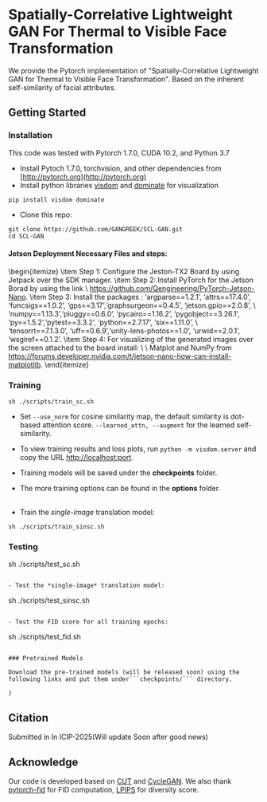 
# Spatially-Correlative Lightweight GAN For Thermal to Visible Face Transformation



We provide the Pytorch implementation of "Spatially-Correlative Lightweight GAN for Thermal
to Visible Face Transformation". Based on the inherent self-similarity of facial attributes.

 

## Getting Started

### Installation
This code was tested with Pytorch 1.7.0, CUDA 10.2, and Python 3.7

- Install Pytoch 1.7.0, torchvision, and other dependencies from [http://pytorch.org](http://pytorch.org)
- Install python libraries [visdom](https://github.com/facebookresearch/visdom) and [dominate](https://github.com/Knio/dominate) for visualization

```
pip install visdom dominate
```
- Clone this repo:

```
git clone https://github.com/GANGREEK/SCL-GAN.git
cd SCL-GAN

```
####  Jetson Deployment Necessary Files and steps:


\begin{itemize}
    \item Step 1: Configure the Jeston-TX2 Board by using Jetpack over the SDK manager.
    \item  Step 2: Install PyTorch for the Jetson Borad by using the link \\
    https://github.com/Qengineering/PyTorch-Jetson-Nano.
    \item Step 3: Install the packages :
‘argparse==1.2.1’, ‘attrs==17.4.0’, ‘funcsigs==1.0.2’, ‘gps==3.17’,‘graphsurgeon==0.4.5’, ‘jetson.gpio==2.0.8’,   \\ ‘numpy==1.13.3’,‘pluggy==0.6.0’, ‘pycairo==1.16.2’, ‘pygobject==3.26.1’, ‘py==1.5.2’,‘pytest==3.3.2’, ‘python==2.7.17’, ‘six==1.11.0’, \\ ‘tensorrt==7.1.3.0’, ‘uff==0.6.9’,‘unity-lens-photos==1.0’, ‘urwid==2.0.1’, ‘wsgiref==0.1.2’.
     \item Step 4: For visualizing of the generated images over the screen attached to the board install:  \\
     \\ Matplot and NumPy from https://forums.developer.nvidia.com/t/jetson-nano-how-can-install-matplotlib.
\end{itemize}

### Training



```
sh ./scripts/train_sc.sh 
```

- Set ```--use_norm``` for cosine similarity map, the default similarity is dot-based attention score. ```--learned_attn, --augment``` for the learned self-similarity.
- To view training results and loss plots, run ```python -m visdom.server``` and copy the URL [http://localhost:port](http://localhost:port).
- Training models will be saved under the **checkpoints** folder.
- The more training options can be found in the **options** folder.
<br><br>


- Train the *single-image* translation model:

```
sh ./scripts/train_sinsc.sh 
```

### Testing


sh ./scripts/test_sc.sh
```

- Test the *single-image* translation model:

```
sh ./scripts/test_sinsc.sh
```

- Test the FID score for all training epochs:

```
sh ./scripts/test_fid.sh
```

### Pretrained Models

Download the pre-trained models (will be released soon) using the following links and put them under```checkpoints/``` directory.

)
```
## Citation
Submitted in In ICIP-2025(Will update Soon after good news)

## Acknowledge
Our code is developed based on [CUT](https://github.com/taesungp/contrastive-unpaired-translation) and [CycleGAN](https://github.com/junyanz/pytorch-CycleGAN-and-pix2pix). We also thank [pytorch-fid](https://github.com/mseitzer/pytorch-fid) for FID computation,  [LPIPS](https://github.com/richzhang/PerceptualSimilarity) for diversity score.



